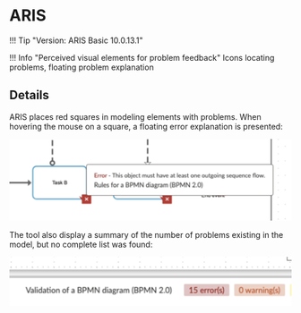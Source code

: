 # ARIS

!!! Tip "Version: ARIS Basic 10.0.13.1"

!!! Info "Perceived visual elements for problem feedback"
    Icons locating problems, floating problem explanation

## Details

ARIS places red squares in modeling elements with problems. When hovering the mouse on a square, a floating error explanation is presented:

![img.png](../img/aris-icon-floating.png)

The tool also display a summary of the number of problems existing in the model, but no complete list was found:

![img.png](../img/aris-summary.png)
